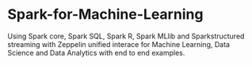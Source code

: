 # Spark-for-Machine-Learning
Using Spark core, Spark SQL, Spark R, Spark MLlib and Sparkstructured streaming with Zeppelin unified interace for Machine Learning, Data Science and Data Analytics with end to end examples. 
